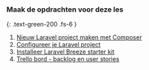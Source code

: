 ### Maak de opdrachten voor deze les
{: .text-green-200 .fs-6 }

1. [Nieuw Laravel project maken met Composer](laravel-start)
2. [Configureer je Laravel project](laravel-config)
3. [Installeer Laravel Breeze starter kit](install-breeze)
4. [Trello bord - backlog en user stories](trello-stories)
